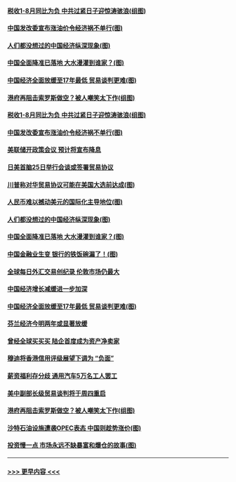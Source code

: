 #### [税收1-8月同比为负 中共过紧日子迎惊涛骇浪(组图)](../pages/p5/907759.md?t=09181722) 
#### [中国发改委宣布涨油价令经济祸不单行(图)](../pages/p5/907751.md?t=09181722) 
#### [人们都没想过的中国经济纵深现象(图)](../pages/p5/907684.md?t=09181722) 
#### [中国全面降准已落地 大水漫灌到谁家？(图)](../pages/p5/907688.md?t=09181722) 
#### [中国经济全面放缓至17年最低 贸易谈判更难(图)](../pages/p5/907648.md?t=09181722) 
#### [港府再阻击索罗斯做空？被人嘲笑太下作(组图)](../pages/p5/907637.md?t=09181722) 
#### [税收1-8月同比为负 中共过紧日子迎惊涛骇浪(组图)](../pages/p5/907759.md?t=09181722) 
#### [中国发改委宣布涨油价令经济祸不单行(图)](../pages/p5/907751.md?t=09181722) 
#### [美联储开政策会议 预计将宣布降息](../pages/p5/907739.md?t=09181722) 
#### [日美首脑25日举行会谈或签署贸易协议](../pages/p5/907734.md?t=09181722) 
#### [川普称对华贸易协议可能在美国大选前达成(图)](../pages/p5/907707.md?t=09181722) 
#### [人民币难以撼动美元的国际化主导地位(图)](../pages/p5/907705.md?t=09181722) 
#### [人们都没想过的中国经济纵深现象(图)](../pages/p5/907684.md?t=09181722) 
#### [中国全面降准已落地 大水漫灌到谁家？(图)](../pages/p5/907688.md?t=09181722) 
#### [中国金融业生变 银行的铁饭碗漏了！(图)](../pages/p5/907683.md?t=09181722) 
#### [全球每日外汇交易创纪录 伦敦市场仍最大](../pages/p5/907685.md?t=09181722) 
#### [中国经济增长减缓进一步加深](../pages/p5/907649.md?t=09181722) 
#### [中国经济全面放缓至17年最低 贸易谈判更难(图)](../pages/p5/907648.md?t=09181722) 
#### [芬兰经济今明两年或显著放缓](../pages/p5/907643.md?t=09181722) 
#### [曾经全球买买买 陆企首度成为资产净卖家](../pages/p5/907641.md?t=09181722) 
#### [穆迪将香港信用评级展望下调为 “负面”](../pages/p5/907640.md?t=09181722) 
#### [薪资福利存分歧 通用汽车5万名工人罢工](../pages/p5/907639.md?t=09181722) 
#### [美中副部长级贸易谈判将于周四重启](../pages/p5/907638.md?t=09181722) 
#### [港府再阻击索罗斯做空？被人嘲笑太下作(组图)](../pages/p5/907637.md?t=09181722) 
#### [沙特石油设施遭袭OPEC表态 中国则趁势涨价(图)](../pages/p5/907570.md?t=09181722) 
#### [投资慢一点 市场永远不缺暴富和爆仓的故事(图)](../pages/p5/907564.md?t=09181722) 

----
#### [ >>> 更早内容 <<< ](../indexes/p5-earlier.md)
